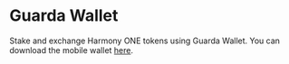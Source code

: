 # Guarda Wallet

Stake and exchange Harmony ONE tokens using Guarda Wallet. You can download the mobile wallet [here](https://guarda.com/).


